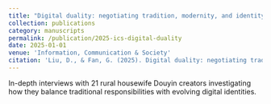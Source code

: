 ```yaml
---
title: "Digital duality: negotiating tradition, modernity, and identity among rural housewife Douyin creators in China"
collection: publications
category: manuscripts
permalink: /publication/2025-ics-digital-duality
date: 2025-01-01
venue: 'Information, Communication & Society'
citation: 'Liu, D., & Fan, G. (2025). Digital duality: negotiating tradition, modernity, and identity among rural housewife Douyin creators in China. <i>Information, Communication & Society</i>, 1-18.'
---
```


In-depth interviews with 21 rural housewife Douyin creators investigating how they balance traditional responsibilities with evolving digital identities.

